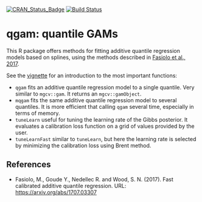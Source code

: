 
[![CRAN_Status_Badge](http://www.r-pkg.org/badges/version/qgam)](https://cran.r-project.org/package=qgam)
[![Build Status](https://travis-ci.org/mfasiolo/qgam.svg?branch=master)](https://travis-ci.org/mfasiolo/qgam)

# **qgam**: quantile GAMs

This R package offers methods for fitting additive quantile regression models based on splines, using the methods described in [Fasiolo et al., 2017](https://arxiv.org/abs/1707.03307).

See the [vignette](https://mfasiolo.github.io/qgam/articles/qgam.html) for an introduction to the most important functions:

- `qgam` fits an additive quantile regression model to a single quantile. Very similar to `mgcv::gam`. It returns an `mgcv::gamObject`.
- `mqgam` fits the same additive quantile regression model to several quantiles. It is more efficient that calling `qgam` several time, 
          especially in terms of memory.
- `tuneLearn` useful for tuning the learning rate of the Gibbs posterior. It evaluates a calibration loss function on a grid of values 
              provided by the user. 
- `tuneLearnFast` similar to `tuneLearn`, but here the learning rate is selected by minimizing the calibration loss using Brent method.

References
----------------------------
  
  * Fasiolo, M., Goude Y., Nedellec R. and Wood, S. N. (2017). Fast calibrated additive quantile regression. URL: https://arxiv.org/abs/1707.03307